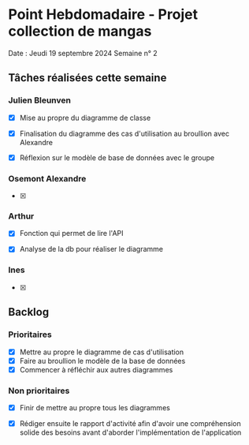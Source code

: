 # Point Hebdomadaire - Projet collection de mangas

Date : Jeudi 19 septembre 2024
Semaine n° 2

## Tâches réalisées cette semaine

### Julien Bleunven
- [x] Mise au propre du diagramme de classe
- [x] Finalisation du diagramme des cas d'utilisation au broullion avec Alexandre
- [x] Réflexion sur le modèle de base de données avec le groupe 


### Osemont Alexandre
- [x] 

### Arthur

- [x] Fonction qui permet de lire l'API
- [x] Analyse de la db pour réaliser le diagramme




### Ines
- [x] 

## Backlog

### Prioritaires
- [x] Mettre au propre le diagramme de cas d'utilisation
- [x] Faire au broullion le modèle de la base de données
- [x] Commencer à réfléchir aux autres diagrammes

 ### Non prioritaires
 - [x] Finir de mettre au propre tous les diagrammes
 - [x] Rédiger ensuite le rapport d'activité afin d'avoir une compréhension solide des besoins avant d'aborder l'implémentation de l'application 





